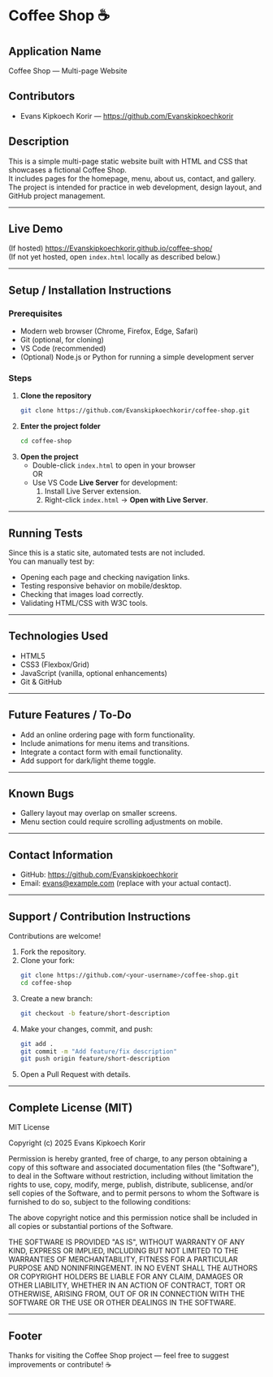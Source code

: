 # Coffee Shop ☕️

## Application Name
Coffee Shop — Multi-page Website

## Contributors
- Evans Kipkoech Korir — https://github.com/Evanskipkoechkorir

## Description
This is a simple multi-page static website built with HTML and CSS that showcases a fictional Coffee Shop.  
It includes pages for the homepage, menu, about us, contact, and gallery. The project is intended for practice in web development, design layout, and GitHub project management.

---

## Live Demo
(If hosted) https://Evanskipkoechkorir.github.io/coffee-shop/  
(If not yet hosted, open `index.html` locally as described below.)

---

## Setup / Installation Instructions

### Prerequisites
- Modern web browser (Chrome, Firefox, Edge, Safari)  
- Git (optional, for cloning)  
- VS Code (recommended)  
- (Optional) Node.js or Python for running a simple development server

### Steps
1. **Clone the repository**
   ```bash
   git clone https://github.com/Evanskipkoechkorir/coffee-shop.git
   ```
2. **Enter the project folder**
   ```bash
   cd coffee-shop
   ```
3. **Open the project**
   - Double-click `index.html` to open in your browser  
   OR  
   - Use VS Code **Live Server** for development:
     1. Install Live Server extension.  
     2. Right-click `index.html` → **Open with Live Server**.  

---

## Running Tests
Since this is a static site, automated tests are not included.  
You can manually test by:
- Opening each page and checking navigation links.  
- Testing responsive behavior on mobile/desktop.  
- Checking that images load correctly.  
- Validating HTML/CSS with W3C tools.  

---

## Technologies Used
- HTML5  
- CSS3 (Flexbox/Grid)  
- JavaScript (vanilla, optional enhancements)  
- Git & GitHub  

---

## Future Features / To-Do
- Add an online ordering page with form functionality.  
- Include animations for menu items and transitions.  
- Integrate a contact form with email functionality.  
- Add support for dark/light theme toggle.  

---

## Known Bugs
- Gallery layout may overlap on smaller screens.  
- Menu section could require scrolling adjustments on mobile.  

---

## Contact Information
- GitHub: https://github.com/Evanskipkoechkorir  
- Email: evans@example.com (replace with your actual contact).  

---

## Support / Contribution Instructions
Contributions are welcome!  

1. Fork the repository.  
2. Clone your fork:
   ```bash
   git clone https://github.com/<your-username>/coffee-shop.git
   cd coffee-shop
   ```
3. Create a new branch:
   ```bash
   git checkout -b feature/short-description
   ```
4. Make your changes, commit, and push:
   ```bash
   git add .
   git commit -m "Add feature/fix description"
   git push origin feature/short-description
   ```
5. Open a Pull Request with details.  

---

## Complete License (MIT)

MIT License

Copyright (c) 2025 Evans Kipkoech Korir

Permission is hereby granted, free of charge, to any person obtaining a copy
of this software and associated documentation files (the "Software"), to deal
in the Software without restriction, including without limitation the rights
to use, copy, modify, merge, publish, distribute, sublicense, and/or sell
copies of the Software, and to permit persons to whom the Software is
furnished to do so, subject to the following conditions:

The above copyright notice and this permission notice shall be included in all
copies or substantial portions of the Software.

THE SOFTWARE IS PROVIDED "AS IS", WITHOUT WARRANTY OF ANY KIND, EXPRESS OR
IMPLIED, INCLUDING BUT NOT LIMITED TO THE WARRANTIES OF MERCHANTABILITY,
FITNESS FOR A PARTICULAR PURPOSE AND NONINFRINGEMENT. IN NO EVENT SHALL THE
AUTHORS OR COPYRIGHT HOLDERS BE LIABLE FOR ANY CLAIM, DAMAGES OR OTHER
LIABILITY, WHETHER IN AN ACTION OF CONTRACT, TORT OR OTHERWISE, ARISING FROM,
OUT OF OR IN CONNECTION WITH THE SOFTWARE OR THE USE OR OTHER DEALINGS IN THE
SOFTWARE.

---

## Footer
Thanks for visiting the Coffee Shop project — feel free to suggest improvements or contribute! ☕️
